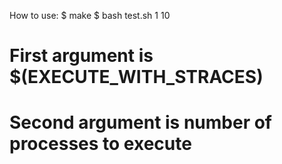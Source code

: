 How to use:
$ make
$ bash test.sh 1 10
# First argument is $(EXECUTE_WITH_STRACES)
# Second argument is number of processes to execute
